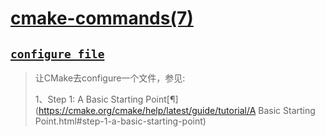 # [cmake-commands(7)](https://cmake.org/cmake/help/latest/manual/cmake-commands.7.html#id2)



## [`configure_file`](https://cmake.org/cmake/help/latest/command/configure_file.html)

> 让CMake去configure一个文件，参见:
>
> 1、Step 1: A Basic Starting Point[¶](https://cmake.org/cmake/help/latest/guide/tutorial/A Basic Starting Point.html#step-1-a-basic-starting-point)





